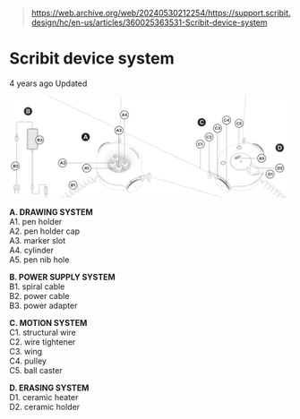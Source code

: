 > https://web.archive.org/web/20240530212254/https://support.scribit.design/hc/en-us/articles/360025363531-Scribit-device-system

# Scribit device system


4 years ago Updated

**![scribit_scheme.jpg](./attachments/scribit_scheme.jpg)**

**A. DRAWING SYSTEM**  
A1. pen holder  
A2. pen holder cap  
A3. marker slot  
A4. cylinder  
A5. pen nib hole

**B. POWER SUPPLY SYSTEM**  
B1. spiral cable  
B2. power cable  
B3. power adapter

**C. MOTION SYSTEM**  
C1. structural wire  
C2. wire tightener  
C3. wing  
C4. pulley  
C5. ball caster

**D. ERASING SYSTEM**  
D1. ceramic heater  
D2. ceramic holder
